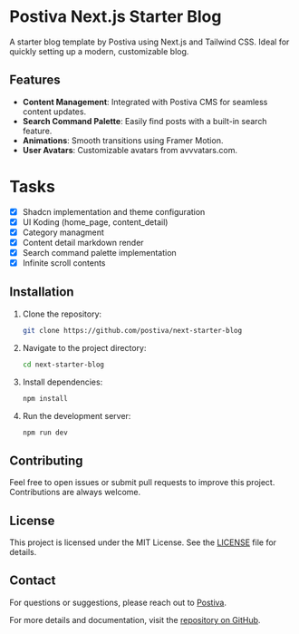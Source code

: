 # Postiva Next.js Starter Blog

A starter blog template by Postiva using Next.js and Tailwind CSS. Ideal for quickly setting up a modern, customizable blog.

## Features

- **Content Management**: Integrated with Postiva CMS for seamless content updates.
- **Search Command Palette**: Easily find posts with a built-in search feature.
- **Animations**: Smooth transitions using Framer Motion.
- **User Avatars**: Customizable avatars from avvvatars.com.

# Tasks

* [x] Shadcn implementation and theme configuration
* [x] UI Koding (home_page, content_detail)
* [x] Category managment
* [x] Content detail markdown render
* [x] Search command palette implementation
* [x] Infinite scroll contents

## Installation

1. Clone the repository:
   ```bash
   git clone https://github.com/postiva/next-starter-blog
   ```
2. Navigate to the project directory:
   ```bash
   cd next-starter-blog
   ```
3. Install dependencies:
   ```bash
   npm install
   ```
4. Run the development server:
   ```bash
   npm run dev
   ```

## Contributing

Feel free to open issues or submit pull requests to improve this project. Contributions are always welcome.

## License

This project is licensed under the MIT License. See the [LICENSE](./LICENSE) file for details.

## Contact

For questions or suggestions, please reach out to [Postiva](https://postiva.app).

For more details and documentation, visit the [repository on GitHub](https://github.com/postiva/next-starter-blog).